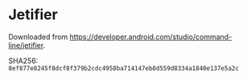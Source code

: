 # Jetifier

Downloaded from https://developer.android.com/studio/command-line/jetifier.

SHA256: `8ef877e8245f8dcf8f379b2cdc4958ba714147eb8d559d8334a1840e137e5a2c`
